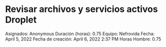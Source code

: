 # Revisar archivos y servicios activos Droplet

Asignados: Anonymous
Duración (horas): 0.75
Equipo: Nefrovida
Fecha: April 5, 2022
Fecha de creación: April 6, 2022 2:37 PM
Horas Hombre: 0.75
